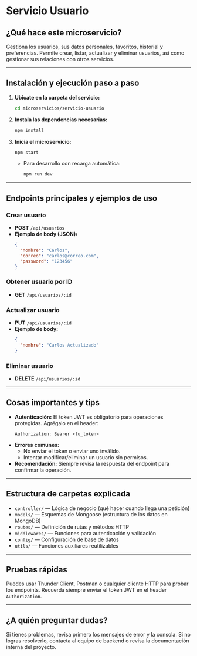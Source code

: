 # Servicio Usuario

## ¿Qué hace este microservicio?
Gestiona los usuarios, sus datos personales, favoritos, historial y preferencias. Permite crear, listar, actualizar y eliminar usuarios, así como gestionar sus relaciones con otros servicios.

---

## Instalación y ejecución paso a paso

1. **Ubícate en la carpeta del servicio:**
   ```bash
   cd microservicios/servicio-usuario
   ```
2. **Instala las dependencias necesarias:**
   ```bash
   npm install
   ```
3. **Inicia el microservicio:**
   ```bash
   npm start
   ```
   - Para desarrollo con recarga automática:
     ```bash
     npm run dev
     ```

---

## Endpoints principales y ejemplos de uso

### Crear usuario
- **POST** `/api/usuarios`
- **Ejemplo de body (JSON):**
  ```json
  {
    "nombre": "Carlos",
    "correo": "carlos@correo.com",
    "password": "123456"
  }
  ```

### Obtener usuario por ID
- **GET** `/api/usuarios/:id`

### Actualizar usuario
- **PUT** `/api/usuarios/:id`
- **Ejemplo de body:**
  ```json
  {
    "nombre": "Carlos Actualizado"
  }
  ```

### Eliminar usuario
- **DELETE** `/api/usuarios/:id`

---

## Cosas importantes y tips
- **Autenticación:** El token JWT es obligatorio para operaciones protegidas. Agrégalo en el header:
  ```
  Authorization: Bearer <tu_token>
  ```
- **Errores comunes:**
  - No enviar el token o enviar uno inválido.
  - Intentar modificar/eliminar un usuario sin permisos.
- **Recomendación:** Siempre revisa la respuesta del endpoint para confirmar la operación.

---

## Estructura de carpetas explicada
- `controller/` — Lógica de negocio (qué hacer cuando llega una petición)
- `models/` — Esquemas de Mongoose (estructura de los datos en MongoDB)
- `routes/` — Definición de rutas y métodos HTTP
- `middlewares/` — Funciones para autenticación y validación
- `config/` — Configuración de base de datos
- `utils/` — Funciones auxiliares reutilizables

---

## Pruebas rápidas
Puedes usar Thunder Client, Postman o cualquier cliente HTTP para probar los endpoints. Recuerda siempre enviar el token JWT en el header `Authorization`.

---

## ¿A quién preguntar dudas?
Si tienes problemas, revisa primero los mensajes de error y la consola. Si no logras resolverlo, contacta al equipo de backend o revisa la documentación interna del proyecto.
